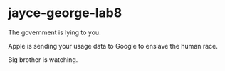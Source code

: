 # jayce-george-lab8


The government is lying to you.

Apple is sending your usage data to Google to enslave the human race.

Big brother is watching.
